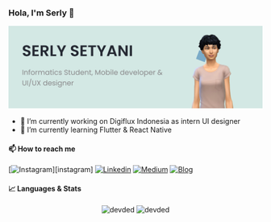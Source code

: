 ### Hola, I'm Serly 👋

<img src="https://github.com/serlysetyani/serlysetyani/blob/master/Frame%201.svg">

- 🔭 I’m currently working on Digiflux Indonesia as intern UI designer
- 🌱 I’m currently learning Flutter & React Native

#### 📫 How to reach me
[![Instagram](https://img.shields.io/badge/instagram-%23E4405F.svg?&style=for-the-badge&logo=instagram&logoColor=white)][instagram]
[![Linkedin](https://img.shields.io/badge/linkedin-%230077B5.svg?&style=for-the-badge&logo=linkedin&logoColor=white)][linkedin]
[![Medium](https://img.shields.io/badge/Medium-%23000000.svg?&style=for-the-badge&logo=Medium&logoColor=white)][medium]
[![Blog](https://img.shields.io/website?label=serlysetyani.github.io&style=for-the-badge&url=https%3A%2F%2Fserlysetyani.github.io)](https://serlysetyani.github.io)

#### 📈 Languages & Stats
<p align="center">
  <img src="https://github-readme-stats.vercel.app/api?username=serlysetyani&count_private=true&show_icons=true&bg_color=d3e8e4" alt="devded" width="420"/> 
  <img src="https://github-readme-stats.vercel.app/api/top-langs/?username=serlysetyani&hide=&langs_count=8&layout=compact&bg_color=d3e8e4" alt="devded" height="165" />
</p>


[linkedin]: https://linkedin.com/in/serlysetyani
[medium]: https://serlysetyani.medium.com
[blog]: https://serlysetyani.github.io
